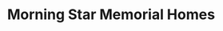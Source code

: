 ---
title: "Morning Star Memorial Homes"
url: /taguig/morning-star-memorial-homes/
shop: funeral directors
---